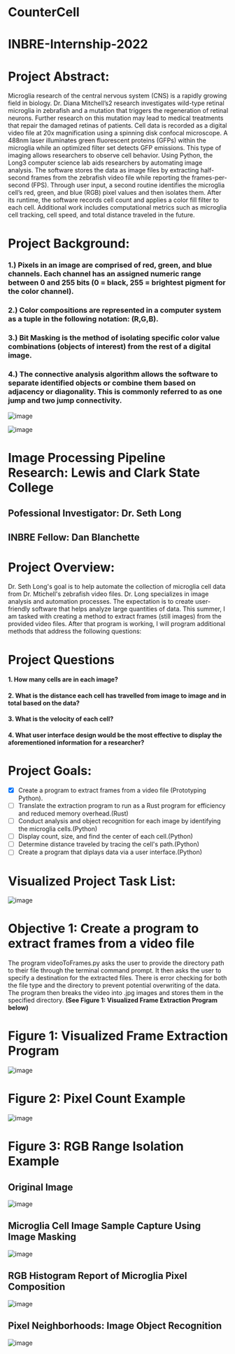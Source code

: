 # CounterCell
# INBRE-Internship-2022

# Project Abstract:

Microglia research of the central nervous system (CNS) is a rapidly growing field in biology. Dr. Diana Mitchell’s2 research investigates wild-type retinal microglia in zebrafish and a mutation that triggers the regeneration of retinal neurons. Further research on this mutation may lead to medical treatments that repair the damaged retinas of patients. Cell data is recorded as a digital video file at 20x magnification using a spinning disk confocal microscope. A 488nm laser illuminates green fluorescent proteins (GFPs) within the microglia while an optimized filter set detects GFP emissions. This type of imaging allows researchers to observe cell behavior. Using Python, the Long3 computer science lab aids researchers by automating image analysis. The software stores the data as image files by extracting half-second frames from the zebrafish video file while reporting the frames-per-second (FPS). Through user input, a second routine identifies the microglia cell’s red, green, and blue (RGB) pixel values and then isolates them. After its runtime, the software records cell count and applies a color fill filter to each cell. Additional work includes computational metrics such as microglia cell tracking, cell speed, and total distance traveled in the future.

# Project Background:
### 1.) Pixels in an image are comprised of red, green, and blue channels. Each channel has an assigned numeric range between 0 and 255 bits (0 = black, 255 = brightest pigment for the color channel). 
### 2.) Color compositions are represented in a computer system as a tuple in the following notation: (R,G,B).
### 3.) Bit Masking is the method of isolating specific color value combinations (objects of interest) from the rest of a digital image.
### 4.) The connective analysis algorithm allows the software to separate identified objects or combine them based on adjacency or diagonality. This is commonly referred to as one jump and two jump connectivity.


![image](https://user-images.githubusercontent.com/57776752/180287310-eb98c8ce-7a75-4fbb-a1ae-5bbfccc8c2ae.png)



![image](https://user-images.githubusercontent.com/57776752/180286751-8418b961-7ea1-403f-88e3-f81d5a01a89f.png)



# Image Processing Pipeline Research:  Lewis and Clark State College 
## **Pofessional Investigator: Dr. Seth Long** 
## **INBRE Fellow: Dan Blanchette**

# Project Overview:
Dr. Seth Long's goal is to help automate the collection of microglia cell data from Dr. Mtichell's zebrafish video files. 
Dr. Long specializes in image analysis and automation processes. The expectation is to create user-friendly software 
that helps analyze large quantities of data. This summer, I am tasked with creating a method to extract frames (still images) from 
the provided video files. After that program is working, I will program additional methods that address the following questions:   

# Project Questions
####      1. How many cells are in each image?
####      2. What is the distance each cell has travelled from image to image and in total based on the data?
####      3. What is the velocity of each cell?
####      4. What user interface design would be the most effective to display the aforementioned information for a researcher?
      
# Project Goals:
- [x] Create a program to extract frames from a video file (Prototyping Python).
- [ ] Translate the extraction program to run as a Rust program for efficiency and reduced memory overhead.(Rust)
- [ ] Conduct analysis and object recognition for each image by identifying the microglia cells.(Python)
- [ ] Display count, size, and find the center of each cell.(Python)
- [ ] Determine distance traveled by tracing the cell's path.(Python)
- [ ] Create a program that diplays data via a user interface.(Python)

# Visualized Project Task List:

![image](https://github.com/Dan-Blanchette/INBRE-Internship-2022/blob/main/rdMeImg/Project%20Planning.jpeg?raw=true)

# Objective 1: Create a program to extract frames from a video file

The program videoToFrames.py asks the user to provide the directory path to their file through the terminal command prompt. It then asks the user to specify a destination for the extracted files. There is error checking for both the file type and the directory to prevent potential overwriting of the data. 
The program then breaks the video into .jpg images and stores them in the specified directory. 
**(See Figure 1: Visualized Frame Extraction Program below)**


# Figure 1: Visualized Frame Extraction Program
![image](https://github.com/Dan-Blanchette/INBRE-Internship-2022/blob/main/rdMeImg/Video%20To%20Image%20Software%20Inbre2022.jpeg?raw=true)

# Figure 2: Pixel Count Example
![image](https://github.com/Dan-Blanchette/INBRE-Internship-2022/blob/main/rdMeImg/Figure%202022-06-06%20134847%20(0).png?raw=true)

# Figure 3: RGB Range Isolation Example
## Original Image
![image](https://github.com/Dan-Blanchette/INBRE-Internship-2022/blob/main/rdMeImg/rangeImg_1.png?raw=true)
## Microglia Cell Image Sample Capture Using Image Masking
![image](https://github.com/Dan-Blanchette/INBRE-Internship-2022/blob/main/rdMeImg/mgSample_1.png?raw=true)
## RGB Histogram Report of Microglia Pixel Composition
![image](https://github.com/Dan-Blanchette/INBRE-Internship-2022/blob/main/rdMeImg/sample1histo.png?raw=true)
## Pixel Neighborhoods: Image Object Recognition
![image](https://github.com/Dan-Blanchette/INBRE-Internship-2022/blob/main/rdMeImg/Screenshot%20from%202022-06-14%2013-53-11.png?raw=true)

